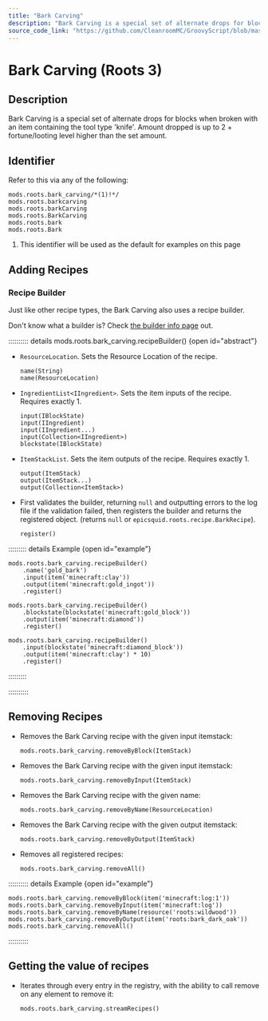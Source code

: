```yaml
---
title: "Bark Carving"
description: "Bark Carving is a special set of alternate drops for blocks when broken with an item containing the tool type 'knife'. Amount dropped is up to 2 + fortune/looting level higher than the set amount."
source_code_link: "https://github.com/CleanroomMC/GroovyScript/blob/master/src/main/java/com/cleanroommc/groovyscript/compat/mods/roots/BarkCarving.java"
---
```


# Bark Carving (Roots 3)

## Description

Bark Carving is a special set of alternate drops for blocks when broken with an item containing the tool type 'knife'. Amount dropped is up to 2 + fortune/looting level higher than the set amount.

## Identifier

Refer to this via any of the following:

```groovy:no-line-numbers {1}
mods.roots.bark_carving/*(1)!*/
mods.roots.barkcarving
mods.roots.barkCarving
mods.roots.BarkCarving
mods.roots.bark
mods.roots.Bark
```

1. This identifier will be used as the default for examples on this page

## Adding Recipes

### Recipe Builder

Just like other recipe types, the Bark Carving also uses a recipe builder.

Don't know what a builder is? Check [the builder info page](../../../groovy/builder.md) out.

:::::::::: details mods.roots.bark_carving.recipeBuilder() {open id="abstract"}
- `ResourceLocation`. Sets the Resource Location of the recipe.

    ```groovy:no-line-numbers
    name(String)
    name(ResourceLocation)
    ```

- `IngredientList<IIngredient>`. Sets the item inputs of the recipe. Requires exactly 1.

    ```groovy:no-line-numbers
    input(IBlockState)
    input(IIngredient)
    input(IIngredient...)
    input(Collection<IIngredient>)
    blockstate(IBlockState)
    ```

- `ItemStackList`. Sets the item outputs of the recipe. Requires exactly 1.

    ```groovy:no-line-numbers
    output(ItemStack)
    output(ItemStack...)
    output(Collection<ItemStack>)
    ```

- First validates the builder, returning `null` and outputting errors to the log file if the validation failed, then registers the builder and returns the registered object. (returns `null` or `epicsquid.roots.recipe.BarkRecipe`).

    ```groovy:no-line-numbers
    register()
    ```

::::::::: details Example {open id="example"}
```groovy:no-line-numbers
mods.roots.bark_carving.recipeBuilder()
    .name('gold_bark')
    .input(item('minecraft:clay'))
    .output(item('minecraft:gold_ingot'))
    .register()

mods.roots.bark_carving.recipeBuilder()
    .blockstate(blockstate('minecraft:gold_block'))
    .output(item('minecraft:diamond'))
    .register()

mods.roots.bark_carving.recipeBuilder()
    .input(blockstate('minecraft:diamond_block'))
    .output(item('minecraft:clay') * 10)
    .register()
```

:::::::::

::::::::::

## Removing Recipes

- Removes the Bark Carving recipe with the given input itemstack:

    ```groovy:no-line-numbers
    mods.roots.bark_carving.removeByBlock(ItemStack)
    ```

- Removes the Bark Carving recipe with the given input itemstack:

    ```groovy:no-line-numbers
    mods.roots.bark_carving.removeByInput(ItemStack)
    ```

- Removes the Bark Carving recipe with the given name:

    ```groovy:no-line-numbers
    mods.roots.bark_carving.removeByName(ResourceLocation)
    ```

- Removes the Bark Carving recipe with the given output itemstack:

    ```groovy:no-line-numbers
    mods.roots.bark_carving.removeByOutput(ItemStack)
    ```

- Removes all registered recipes:

    ```groovy:no-line-numbers
    mods.roots.bark_carving.removeAll()
    ```

:::::::::: details Example {open id="example"}
```groovy:no-line-numbers
mods.roots.bark_carving.removeByBlock(item('minecraft:log:1'))
mods.roots.bark_carving.removeByInput(item('minecraft:log'))
mods.roots.bark_carving.removeByName(resource('roots:wildwood'))
mods.roots.bark_carving.removeByOutput(item('roots:bark_dark_oak'))
mods.roots.bark_carving.removeAll()
```

::::::::::

## Getting the value of recipes

- Iterates through every entry in the registry, with the ability to call remove on any element to remove it:

    ```groovy:no-line-numbers
    mods.roots.bark_carving.streamRecipes()
    ```

